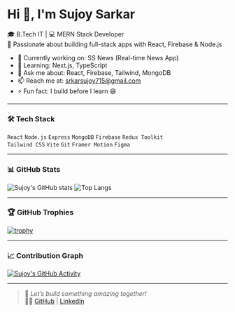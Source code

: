 # Hi 👋, I'm Sujoy Sarkar

🎓 B.Tech IT | 💻 MERN Stack Developer  
🚀 Passionate about building full-stack apps with React, Firebase & Node.js

- 🔭 Currently working on: SS News (Real-time News App)
- 🌱 Learning: Next.js, TypeScript
- 💬 Ask me about: React, Firebase, Tailwind, MongoDB
- 📫 Reach me at: srkarsujoy715@gmail.com
- ⚡ Fun fact: I build before I learn 😄

---

### 🛠 Tech Stack
`React` `Node.js` `Express` `MongoDB` `Firebase` `Redux Toolkit`  
`Tailwind CSS` `Vite` `Git` `Framer Motion` `Figma`

---

### 📊 GitHub Stats
![Sujoy's GitHub stats](https://github-readme-stats.vercel.app/api?username=sujoy1610&show_icons=true&theme=radical)
![Top Langs](https://github-readme-stats.vercel.app/api/top-langs/?username=sujoy1610&layout=compact&theme=radical)

---

### 🏆 GitHub Trophies
[![trophy](https://github-profile-trophy.vercel.app/?username=sujoy1610&theme=onedark)](https://github.com/ryo-ma/github-profile-trophy)

---

### 📈 Contribution Graph
[![Sujoy's GitHub Activity](https://github-readme-activity-graph.vercel.app/graph?username=sujoy1610&theme=react-dark)](https://github.com/Ashutosh00710/github-readme-activity-graph)

---

> 🚀 *Let’s build something amazing together!*  
> 🧑‍💻 [GitHub](https://github.com/sujoy1610) | [LinkedIn](https://linkedin.com/in/sujoy-sarkar-b74018319)
